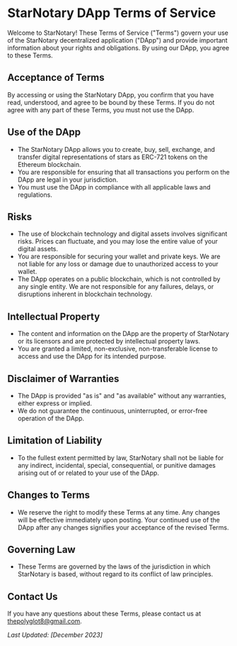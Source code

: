 # StarNotary DApp Terms of Service

Welcome to StarNotary! These Terms of Service ("Terms") govern your use of the StarNotary decentralized application ("DApp") and provide important information about your rights and obligations. By using our DApp, you agree to these Terms.

## Acceptance of Terms
By accessing or using the StarNotary DApp, you confirm that you have read, understood, and agree to be bound by these Terms. If you do not agree with any part of these Terms, you must not use the DApp.

## Use of the DApp
- The StarNotary DApp allows you to create, buy, sell, exchange, and transfer digital representations of stars as ERC-721 tokens on the Ethereum blockchain.
- You are responsible for ensuring that all transactions you perform on the DApp are legal in your jurisdiction.
- You must use the DApp in compliance with all applicable laws and regulations.

## Risks
- The use of blockchain technology and digital assets involves significant risks. Prices can fluctuate, and you may lose the entire value of your digital assets.
- You are responsible for securing your wallet and private keys. We are not liable for any loss or damage due to unauthorized access to your wallet.
- The DApp operates on a public blockchain, which is not controlled by any single entity. We are not responsible for any failures, delays, or disruptions inherent in blockchain technology.

## Intellectual Property
- The content and information on the DApp are the property of StarNotary or its licensors and are protected by intellectual property laws.
- You are granted a limited, non-exclusive, non-transferable license to access and use the DApp for its intended purpose.

## Disclaimer of Warranties
- The DApp is provided "as is" and "as available" without any warranties, either express or implied.
- We do not guarantee the continuous, uninterrupted, or error-free operation of the DApp.

## Limitation of Liability
- To the fullest extent permitted by law, StarNotary shall not be liable for any indirect, incidental, special, consequential, or punitive damages arising out of or related to your use of the DApp.

## Changes to Terms
- We reserve the right to modify these Terms at any time. Any changes will be effective immediately upon posting. Your continued use of the DApp after any changes signifies your acceptance of the revised Terms.

## Governing Law
- These Terms are governed by the laws of the jurisdiction in which StarNotary is based, without regard to its conflict of law principles.

## Contact Us
If you have any questions about these Terms, please contact us at [thepolyglot8@gmail.com](mailto:thepolyglot8@gmail.com).

_Last Updated: [December 2023]_

